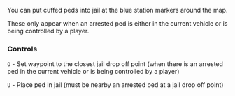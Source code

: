 You can put cuffed peds into jail at the blue station markers around the map.

These only appear when an arrested ped is either in the current vehicle or is
being controlled by a player.

### Controls

```O``` - Set waypoint to the closest jail drop off point (when there is an arrested ped in the current vehicle or is being controlled by a player)

```U``` - Place ped in jail (must be nearby an arrested ped at a jail drop off point)